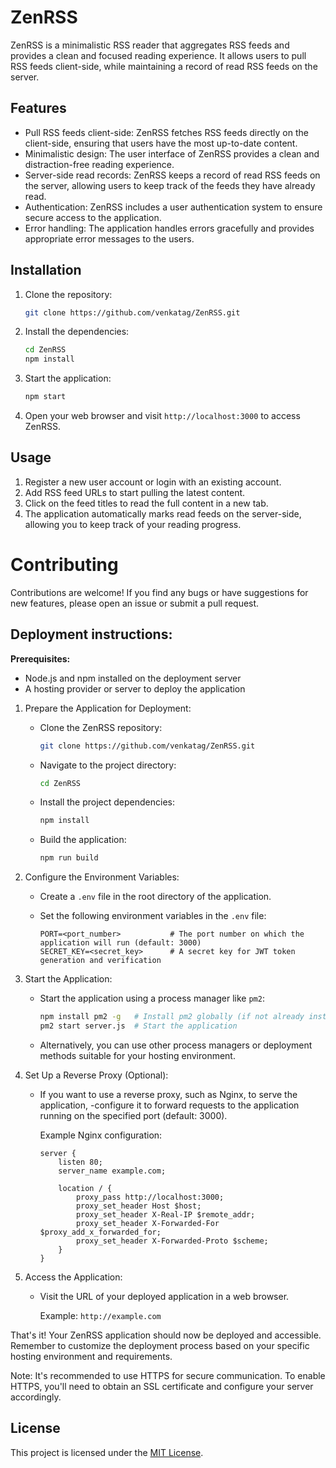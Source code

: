 # ZenRSS

ZenRSS is a minimalistic RSS reader that aggregates RSS feeds and provides a clean and focused reading experience. It allows users to pull RSS feeds client-side, while maintaining a record of read RSS feeds on the server.

## Features

- Pull RSS feeds client-side: ZenRSS fetches RSS feeds directly on the client-side, ensuring that users have the most up-to-date content.
- Minimalistic design: The user interface of ZenRSS provides a clean and distraction-free reading experience.
- Server-side read records: ZenRSS keeps a record of read RSS feeds on the server, allowing users to keep track of the feeds they have already read.
- Authentication: ZenRSS includes a user authentication system to ensure secure access to the application.
- Error handling: The application handles errors gracefully and provides appropriate error messages to the users.

## Installation

1. Clone the repository:

   ```bash
   git clone https://github.com/venkatag/ZenRSS.git
   ```

2. Install the dependencies:

   ```bash
   cd ZenRSS
   npm install
   ```

3. Start the application:

   ```bash
   npm start
   ```

4. Open your web browser and visit `http://localhost:3000` to access ZenRSS.

## Usage

1. Register a new user account or login with an existing account.
2. Add RSS feed URLs to start pulling the latest content.
3. Click on the feed titles to read the full content in a new tab.
4. The application automatically marks read feeds on the server-side, allowing you to keep track of your reading progress.

# Contributing

Contributions are welcome! If you find any bugs or have suggestions for new features, please open an issue or submit a pull request.

## Deployment instructions:

**Prerequisites:**
- Node.js and npm installed on the deployment server
- A hosting provider or server to deploy the application

1. Prepare the Application for Deployment:

   - Clone the ZenRSS repository:

     ```bash
     git clone https://github.com/venkatag/ZenRSS.git
     ```

   - Navigate to the project directory:

     ```bash
     cd ZenRSS
     ```

   - Install the project dependencies:

     ```bash
     npm install
     ```

   - Build the application:

     ```bash
     npm run build
     ```

2. Configure the Environment Variables:

   - Create a `.env` file in the root directory of the application.

   - Set the following environment variables in the `.env` file:

     ```
     PORT=<port_number>           # The port number on which the application will run (default: 3000)
     SECRET_KEY=<secret_key>      # A secret key for JWT token generation and verification
     ```

3. Start the Application:

   - Start the application using a process manager like `pm2`:

     ```bash
     npm install pm2 -g   # Install pm2 globally (if not already installed)
     pm2 start server.js  # Start the application
     ```

   - Alternatively, you can use other process managers or deployment methods suitable for your hosting environment.

4. Set Up a Reverse Proxy (Optional):

   - If you want to use a reverse proxy, such as Nginx, to serve the application, -configure it to forward requests to the application running on the specified port (default: 3000).

     Example Nginx configuration:

     ```
     server {
         listen 80;
         server_name example.com;

         location / {
             proxy_pass http://localhost:3000;
             proxy_set_header Host $host;
             proxy_set_header X-Real-IP $remote_addr;
             proxy_set_header X-Forwarded-For $proxy_add_x_forwarded_for;
             proxy_set_header X-Forwarded-Proto $scheme;
         }
     }
     ```

5. Access the Application:

   - Visit the URL of your deployed application in a web browser.

     Example: `http://example.com`

That's it! Your ZenRSS application should now be deployed and accessible. Remember to customize the deployment process based on your specific hosting environment and requirements.

Note: It's recommended to use HTTPS for secure communication. To enable HTTPS, you'll need to obtain an SSL certificate and configure your server accordingly.

## License

This project is licensed under the [MIT License](LICENSE).
```